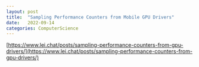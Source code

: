 ```yaml
---
layout: post
title:  "Sampling Performance Counters from Mobile GPU Drivers"
date:   2022-09-14
categories: ComputerScience
---         
```

        
[https://www.lei.chat/posts/sampling-performance-counters-from-gpu-drivers/](https://www.lei.chat/posts/sampling-performance-counters-from-gpu-drivers/)